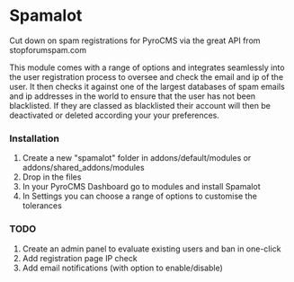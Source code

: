 Spamalot
========

Cut down on spam registrations for PyroCMS via the great API from stopforumspam.com

This module comes with a range of options and integrates seamlessly into the user registration process to oversee and check the email and ip of the user. It then checks it against one of the largest databases of spam emails and ip addresses in the world to ensure that the user has not been blacklisted. If they are classed as blacklisted their account will then be deactivated or deleted according your your preferences.

### Installation

1. Create a new "spamalot" folder in addons/default/modules or addons/shared_addons/modules
2. Drop in the files
3. In your PyroCMS Dashboard go to modules and install Spamalot
4. In Settings you can choose a range of options to customise the tolerances

### TODO

1. Create an admin panel to evaluate existing users and ban in one-click
2. Add registration page IP check
3. Add email notifications (with option to enable/disable)
